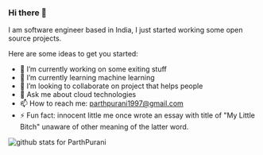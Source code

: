### Hi there 👋

I am software engineer based in India, I just started working some open source projects.
<!--
**ParthPurani/ParthPurani** is a ✨ _special_ ✨ repository because its `README.md` (this file) appears on your GitHub profile.
--->
Here are some ideas to get you started:

- 🔭 I’m currently working on some exiting stuff
- 🌱 I’m currently learning machine learning 
- 👯 I’m looking to collaborate on project that helps people
- 💬 Ask me about cloud technologies
- 📫 How to reach me: parthpurani1997@gmail.com
- ⚡ Fun fact: innocent little me once wrote an essay with title of "My Little Bitch" unaware of other meaning of the latter word.

<img  src="https://github-readme-stats.vercel.app/api?username=ParthPurani&show_icons=true&icon_color=0366d6&bg_color=ffffff&hide_title=true" alt="github stats for ParthPurani">
